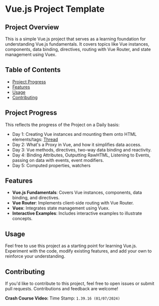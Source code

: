 # Vue.js Project Template

## Project Overview

This is a simple Vue.js project that serves as a learning foundation for understanding Vue.js fundamentals. It covers topics like Vue instances, components, data binding, directives, routing with Vue Router, and state management using Vuex.

## Table of Contents

- [Project Progress](#project-progress)
- [Features](#features)
- [Usage](#usage)
- [Contributing](#contributing)

## Project Progress

This reflects the progress of the Project on a Daily basis:

- Day 1: Creating Vue instances and mounting them onto HTML elements/tags: [Thread](https://twitter.com/ola0luwajj/status/1743268556437860694)
- Day 2: What's a Proxy in Vue, and how it simplifies data access.
- Day 3: Vue methods, directives, two-way data binding and reactivity.
- Day 4: Binding Attributes, Outputting RawHTML, Listening to Events, passing on data with events, event modifiers.
- Day 5: Computed properties, watchers

## Features

- **Vue.js Fundamentals**: Covers Vue instances, components, data binding, and directives.
- **Vue Router**: Implements client-side routing with Vue Router.
- **Vuex**: Integrates state management using Vuex.
- **Interactive Examples**: Includes interactive examples to illustrate concepts.

## Usage

Feel free to use this project as a starting point for learning Vue.js. Experiment with the code, modify existing features, and add your own to reinforce your understanding.

## Contributing

If you'd like to contribute to this project, feel free to open issues or submit pull requests. Contributions and feedback are welcome!

**Crash Course Video:**
Time Stamp: `1.39.16 (01/07/2024)`
